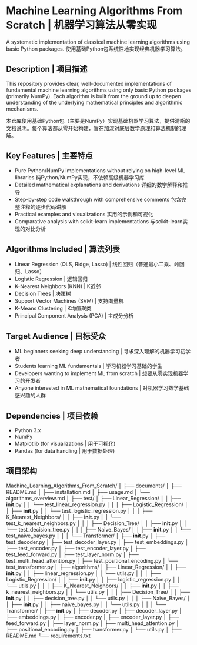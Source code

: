 # Machine Learning Algorithms From Scratch | 机器学习算法从零实现

A systematic implementation of classical machine learning algorithms using basic Python packages.
使用基础Python包系统性地实现经典机器学习算法。

## Description | 项目描述

This repository provides clear, well-documented implementations of fundamental machine learning algorithms using only basic Python packages (primarily NumPy). Each algorithm is built from the ground up to deepen understanding of the underlying mathematical principles and algorithmic mechanisms.

本仓库使用基础Python包（主要是NumPy）实现基础机器学习算法，提供清晰的文档说明。每个算法都从零开始构建，旨在加深对底层数学原理和算法机制的理解。

## Key Features | 主要特点
- Pure Python/NumPy implementations without relying on high-level ML libraries
  纯Python/NumPy实现，不依赖高级机器学习库
- Detailed mathematical explanations and derivations
  详细的数学解释和推导
- Step-by-step code walkthrough with comprehensive comments
  包含完整注释的逐步代码讲解
- Practical examples and visualizations
  实用的示例和可视化
- Comparative analysis with scikit-learn implementations
  与scikit-learn实现的对比分析

## Algorithms Included | 算法列表
- Linear Regression (OLS, Ridge, Lasso) | 线性回归（普通最小二乘、岭回归、Lasso）
- Logistic Regression | 逻辑回归
- K-Nearest Neighbors (KNN) | K近邻
- Decision Trees | 决策树
- Support Vector Machines (SVM) | 支持向量机
- K-Means Clustering | K均值聚类
- Principal Component Analysis (PCA) | 主成分分析

## Target Audience | 目标受众
- ML beginners seeking deep understanding | 寻求深入理解的机器学习初学者
- Students learning ML fundamentals | 学习机器学习基础的学生
- Developers wanting to implement ML from scratch | 想要从零实现机器学习的开发者
- Anyone interested in ML mathematical foundations | 对机器学习数学基础感兴趣的人群

## Dependencies | 项目依赖
- Python 3.x
- NumPy
- Matplotlib (for visualizations | 用于可视化)
- Pandas (for data handling | 用于数据处理)


## 项目架构

Machine_Learning_Algorithms_From_Scratch/
│
├── documents/
│   ├── README.md
│   ├── installation.md
│   ├── usage.md
│   └── algorithms_overview.md
│
├── test/
│   ├── Linear_Regression/
│   │   ├── __init__.py
│   │   └── test_linear_regression.py
│   │
│   ├── Logistic_Regression/
│   │   ├── __init__.py
│   │   └── test_logistic_regression.py
│   │
│   ├── K_Nearest_Neighbors/
│   │   ├── __init__.py
│   │   └── test_k_nearest_neighbors.py
│   │
│   ├── Decision_Tree/
│   │   ├── __init__.py
│   │   └── test_decision_tree.py
│   │
│   ├── Naive_Bayes/
│   │   ├── __init__.py
│   │   └── test_naive_bayes.py
│   │
│   └── Transformer/
│       ├── __init__.py
│       ├── test_decoder.py
│       ├── test_decoder_layer.py
│       ├── test_embeddings.py
│       ├── test_encoder.py
│       ├── test_encoder_layer.py
│       ├── test_feed_forward.py
│       ├── test_layer_norm.py
│       ├── test_multi_head_attention.py
│       ├── test_positional_encoding.py
│       └── test_transformer.py
│
├── algorithms/
│   ├── Linear_Regression/
│   │   ├── __init__.py
│   │   ├── linear_regression.py
│   │   └── utils.py
│   │
│   ├── Logistic_Regression/
│   │   ├── __init__.py
│   │   ├── logistic_regression.py
│   │   └── utils.py
│   │
│   ├── K_Nearest_Neighbors/
│   │   ├── __init__.py
│   │   ├── k_nearest_neighbors.py
│   │   └── utils.py
│   │
│   ├── Decision_Tree/
│   │   ├── __init__.py
│   │   ├── decision_tree.py
│   │   └── utils.py
│   │
│   ├── Naive_Bayes/
│   │   ├── __init__.py
│   │   ├── naive_bayes.py
│   │   └── utils.py
│   │
│   └── Transformer/
│       ├── __init__.py
│       ├── decoder.py
│       ├── decoder_layer.py
│       ├── embeddings.py
│       ├── encoder.py
│       ├── encoder_layer.py
│       ├── feed_forward.py
│       ├── layer_norm.py
│       ├── multi_head_attention.py
│       ├── positional_encoding.py
│       ├── transformer.py
│       └── utils.py
│
├── README.md
└── requirements.txt
